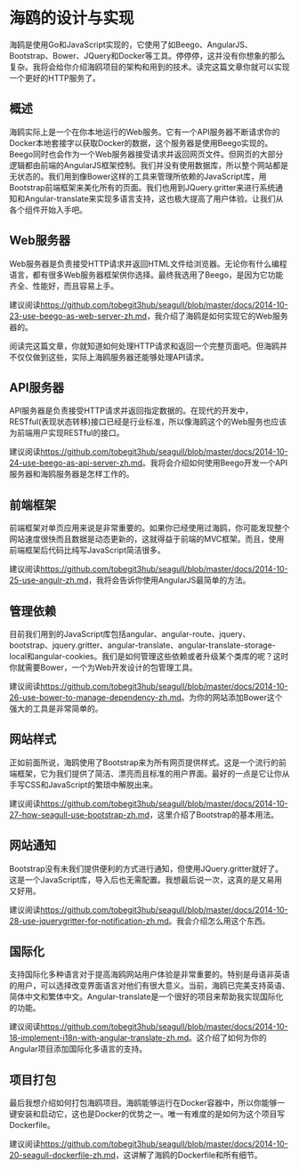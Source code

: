 
# 海鸥的设计与实现

海鸥是使用Go和JavaScript实现的，它使用了如Beego、AngularJS、Bootstrap、Bower、JQuery和Docker等工具。停停停，这并没有你想象的那么复杂。我将会给你介绍海鸥项目的架构和用到的技术。读完这篇文章你就可以实现一个更好的HTTP服务了。

## 概述

海鸥实际上是一个在你本地运行的Web服务。它有一个API服务器不断请求你的Docker本地套接字以获取Docker的数据，这个服务器是使用Beego实现的。Beego同时也会作为一个Web服务器接受请求并返回网页文件。但网页的大部分逻辑都由前端的AngularJS框架控制。我们并没有使用数据库，所以整个网站都是无状态的。我们用到像Bower这样的工具来管理所依赖的JavaScript库，用Bootstrap前端框架来美化所有的页面。我们也用到JQuery.gritter来进行系统通知和Angular-translate来实现多语言支持，这也极大提高了用户体验。让我们从各个组件开始入手吧。

## Web服务器

Web服务器是负责接受HTTP请求并返回HTML文件给浏览器。无论你有什么编程语言，都有很多Web服务器框架供你选择。最终我选用了Beego，是因为它功能齐全、性能好，而且容易上手。

建议阅读<https://github.com/tobegit3hub/seagull/blob/master/docs/2014-10-23-use-beego-as-web-server-zh.md>，我介绍了海鸥是如何实现它的Web服务器的。

阅读完这篇文章，你就知道如何处理HTTP请求和返回一个完整页面吧。但海鸥并不仅仅做到这些，实际上海鸥服务器还能够处理API请求。

## API服务器

API服务器是负责接受HTTP请求并返回指定数据的。在现代的开发中，RESTful(表现状态转移)接口已经是行业标准，所以像海鸥这个的Web服务也应该为前端用户实现RESTful的接口。

建议阅读<https://github.com/tobegit3hub/seagull/blob/master/docs/2014-10-24-use-beego-as-api-server-zh.md>。我将会介绍如何使用Beego开发一个API服务器和海鸥服务器是怎样工作的。

## 前端框架

前端框架对单页应用来说是非常重要的。如果你已经使用过海鸥，你可能发现整个网站速度很快而且数据是动态更新的，这就得益于前端的MVC框架。而且，使用前端框架后代码比纯写JavaScript简洁很多。

建议阅读<https://github.com/tobegit3hub/seagull/blob/master/docs/2014-10-25-use-angulr-zh.md>，我将会告诉你使用AngularJS最简单的方法。

## 管理依赖

目前我们用到的JavaScript库包括angular、angular-route、jquery、bootstrap、jquery.gritter、angular-translate、angular-translate-storage-local和angular-cookies。我们是如何管理这些依赖或者升级某个类库的呢？这时你就需要Bower，一个为Web开发设计的包管理工具。

建议阅读<https://github.com/tobegit3hub/seagull/blob/master/docs/2014-10-26-use-bower-to-manage-dependency-zh.md>。为你的网站添加Bower这个强大的工具是非常简单的。

## 网站样式

正如前面所说，海鸥使用了Bootstrap来为所有网页提供样式。这是一个流行的前端框架，它为我们提供了简洁、漂亮而且标准的用户界面。最好的一点是它让你从手写CSS和JavaScript的繁琐中解脱出来。

建议阅读<https://github.com/tobegit3hub/seagull/blob/master/docs/2014-10-27-how-seagull-use-bootstrap-zh.md>，这里介绍了Bootstrap的基本用法。

## 网站通知

Bootstrap没有未我们提供便利的方式进行通知，但使用JQuery.gritter就好了。这是一个JavaScript库，导入后也无需配置。我想最后说一次，这真的是又易用又好用。

建议阅读<https://github.com/tobegit3hub/seagull/blob/master/docs/2014-10-28-use-jquerygritter-for-notification-zh.md>。我会介绍怎么用这个东西。

## 国际化

支持国际化多种语言对于提高海鸥网站用户体验是非常重要的。特别是母语非英语的用户，可以选择改变界面语言对他们有很大意义。当前，海鸥已完美支持英语、简体中文和繁体中文。Angular-translate是一个很好的项目来帮助我实现国际化的功能。

建议阅读<https://github.com/tobegit3hub/seagull/blob/master/docs/2014-10-18-implement-i18n-with-angular-translate-zh.md>。这介绍了如何为你的Angular项目添加国际化多语言的支持。

## 项目打包

最后我想介绍如何打包海鸥项目。海鸥能够运行在Docker容器中，所以你能够一键安装和启动它，这也是Docker的优势之一。唯一有难度的是如何为这个项目写Dockerfile。

建议阅读<https://github.com/tobegit3hub/seagull/blob/master/docs/2014-10-20-seagull-dockerfile-zh.md>，这讲解了海鸥的Dockerfile和所有细节。
